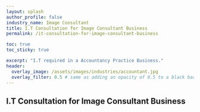 ```yaml
---
layout: splash 
author_profile: false 
industry_name: Image Consultant
title: I.T Consultation for Image Consultant Business
permalink: /it-consultation-for-image-consultant-business

toc: true
toc_sticky: true

excerpt: "I.T required in a Accountancy Practice Business."
header:
  overlay_image: /assets/images/industries/accountant.jpg
  overlay_filter: 0.5 # same as adding an opacity of 0.5 to a black background
---
```


## I.T Consultation for Image Consultant Business